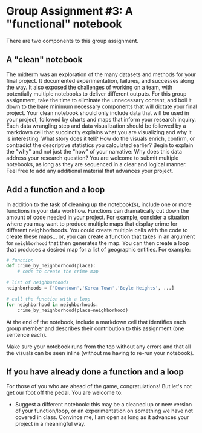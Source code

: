 # Group Assignment #3: A "functional" notebook

There are two components to this group assignment.

## A "clean" notebook

The midterm was an exploration of the many datasets and methods for your final project. It documented experimentation, failures, and successes along the way. It also exposed the challenges of working on a team, with potentially multiple notebooks to deliver different outputs. For this group assignment, take the time to eliminate the unnecessary content, and boil it down to the bare minimum necessary components that will dictate your final project. Your clean notebook should only include data that will be used in your project, followed by charts and maps that inform your research inquiry. Each data wrangling step and data visualization should be followed by a markdown cell that succinctly explains what you are visualizing and why it is interesting. What story does it tell? How do the visuals enrich, confirm, or contradict the descriptive statistics you calculated earlier? Begin to explain the "why" and not just the "how" of your narrative: Why does this data address your research question? You are welcome to submit multiple notebooks, as long as they are sequenced in a clear and logical manner. Feel free to add any additional material that advances your project.

## Add a function and a loop

In addition to the task of cleaning up the notebook(s), include one or more functions in your data workflow. Functions can dramatically cut down the amount of code needed in your project. For example, consider a situation where you may want to produce multiple maps that display crime for different neighborhoods. You could create multiple cells with the code to create these maps... or, you can create a function that takes in an argument for `neighborhood` that then generates the map. You can then create a loop that produces a desired map for a list of geographic entities. For example:

```python
# function
def crime_by_neighborhood(place):
    # code to create the crime map

# list of neighborhoods
neighborhoods = ['Downtown','Korea Town','Boyle Heights', ...]

# call the function with a loop
for neighborhood in neighborhoods:
    crime_by_neighborhood(place=neighborhood)

```

At the end of the notebook, include a markdown cell that identifies each group member and describes their contribution to this assignment (one sentence each).

Make sure your notebook runs from the top without any errors and that all the visuals can be seen inline (without me having to re-run your notebook).

## If you have already done a function and a loop

For those of you who are ahead of the game, congratulations! But let's not get our foot off the pedal. You are welcome to:

- Suggest a different notebook: this may be a cleaned up or new version of your function/loop, or an experimentation on something we have not covered in class. Convince me, I am open as long as it advances your project in a meaningful way.
